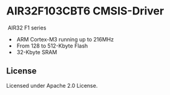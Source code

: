 # AIR32F103CBT6 CMSIS-Driver

​    AIR32 F1 series    

- ​    ARM Cortex-M3 running up to 216MHz
- ​    From 128 to 512-Kbyte Flash
- ​    32-Kbyte SRAM

## License

Licensed under Apache 2.0 License.

